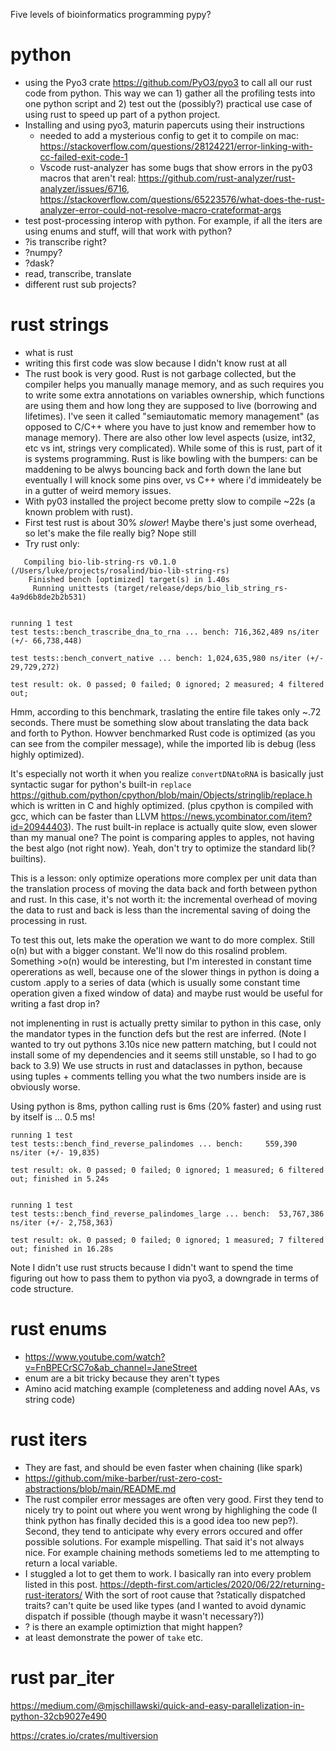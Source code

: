 Five levels of bioinformatics programming
pypy?

# python
- using the Pyo3 crate https://github.com/PyO3/pyo3 to call all our rust code from python. This way we can 1) gather all the profiling tests into one python script and 2) test out the (possibly?) practical use case of using rust to speed up part of a python project.
- Installing and using pyo3, maturin papercuts using their instructions
	- needed to add a mysterious config to get it to compile on mac: https://stackoverflow.com/questions/28124221/error-linking-with-cc-failed-exit-code-1
	- Vscode rust-analyzer has some bugs that show errors in the py03 macros that aren't real: https://github.com/rust-analyzer/rust-analyzer/issues/6716, https://stackoverflow.com/questions/65223576/what-does-the-rust-analyzer-error-could-not-resolve-macro-crateformat-args
- test post-processing interop with python. For example, if all the iters are using enums and stuff, will that work with python?
- ?is transcribe right?
- ?numpy?
- ?dask?
- read, transcribe, translate
- different rust sub projects?

# rust strings
- what is rust
- writing this first code was slow because I didn't know rust at all
- The rust book is very good. Rust is not garbage collected, but the compiler helps you manually manage memory, and as such requires you to write some extra annotations on variables ownership, which functions are using them and how long they are supposed to live (borrowing and lifetimes). I've seen it called "semiautomatic memory management" (as opposed to C/C++ where you have to just know and remember how to manage memory). There are also other low level aspects (usize, int32, etc vs int, strings very complicated). While some of this is rust, part of it is systems programming. Rust is like bowling with the bumpers: can be maddening to be alwys bouncing back and forth down the lane but eventually I will knock some pins over, vs C++ where i'd immideately be in a gutter of weird memory issues.
- With py03 installed the project become pretty slow to compile ~22s (a known problem with rust).
- First test rust is about 30% _slower_! Maybe there's just some overhead, so let's make the file really big? Nope still 
- Try rust only: 
```
   Compiling bio-lib-string-rs v0.1.0 (/Users/luke/projects/rosalind/bio-lib-string-rs)
    Finished bench [optimized] target(s) in 1.40s
     Running unittests (target/release/deps/bio_lib_string_rs-4a9d6b8de2b2b531)


running 1 test
test tests::bench_trascribe_dna_to_rna ... bench: 716,362,489 ns/iter (+/- 66,738,448)

test tests::bench_convert_native ... bench: 1,024,635,980 ns/iter (+/- 29,729,272)

test result: ok. 0 passed; 0 failed; 0 ignored; 2 measured; 4 filtered out;

```
Hmm, according to this benchmark, traslating the entire file takes only ~.72 seconds. There must be something slow about translating the data back and forth to Python. Howver benchmarked Rust code is optimized (as you can see from the compiler message), while the imported lib is debug (less highly optimized).

It's especially not worth it when you realize `convertDNAtoRNA` is basically just syntactic sugar for python's built-in `replace` https://github.com/python/cpython/blob/main/Objects/stringlib/replace.h which is written in C and highly optimized. (plus cpython is compiled with gcc, which can be faster than LLVM https://news.ycombinator.com/item?id=20944403). The rust built-in replace is actually quite slow, even slower than my manual one? The point is comparing apples to apples, not having the best algo (not right now). Yeah, don't try to optimize the standard lib(?builtins). 

This is a lesson: only optimize operations more complex per unit data than the translation process of moving the data back and forth between python and rust. In this case, it's not worth it: the incremental overhead of moving the data to rust and back is less than the incremental saving of doing the processing in rust. 

To test this out, lets make the operation we want to do more complex. Still o(n) but with a bigger constant. We'll now do this rosalind problem. Something >o(n) would be interesting, but I'm interested in constant time opererations as well, because one of the slower things in python is doing a custom .apply to a series of data (which is usually some constant time operation given a fixed window of data) and maybe rust would be useful for writing a fast drop in?

not implenenting in rust is actually pretty similar to python in this case, only the mandator types in the function defs but the rest are inferred. (Note I wanted to try out pythons 3.10s nice new pattern matching, but I could not install some of my dependencies and it seems still unstable, so I had to go back to 3.9) We use structs in rust and dataclasses in python, because using tuples + comments telling you what the two numbers inside are is obviously worse.


Using python is 8ms, python calling rust is 6ms (20% faster) and using rust by itself is ... 0.5 ms!

```
running 1 test
test tests::bench_find_reverse_palindomes ... bench:     559,390 ns/iter (+/- 19,835)

test result: ok. 0 passed; 0 failed; 0 ignored; 1 measured; 6 filtered out; finished in 5.24s


running 1 test
test tests::bench_find_reverse_palindomes_large ... bench:  53,767,386 ns/iter (+/- 2,758,363)

test result: ok. 0 passed; 0 failed; 0 ignored; 1 measured; 7 filtered out; finished in 16.28s
```

Note I didn't use rust structs because I didn't want to spend the time figuring out how to pass them to python via pyo3, a downgrade in terms of code structure.






# rust enums
- https://www.youtube.com/watch?v=FnBPECrSC7o&ab_channel=JaneStreet
- enum are a bit tricky because they aren't types
- Amino acid matching example (completeness and adding novel AAs, vs string code)

# rust iters
- They are fast, and should be even faster when chaining (like spark)
- https://github.com/mike-barber/rust-zero-cost-abstractions/blob/main/README.md
- The rust compiler error messages are often very good. First they tend to nicely try to point out where you went wrong by highlighing the code (I think python has finally decided this is a good idea too new pep?). Second, they tend to anticipate why every errors occured and offer possible solutions. For example mispelling. That said it's not always nice. For example chaining methods sometiems led to me attempting to return a local variable. 
- I stuggled a lot to get them to work. I basically ran into every problem listed in this post. https://depth-first.com/articles/2020/06/22/returning-rust-iterators/ With the sort of root cause that ?statically dispatched traits? can't quite be used like types (and I wanted to avoid dynamic dispatch if possible (though maybe it wasn't necessary?))
- ? is there an example optimiztion that might happen?
- at least demonstrate the power of `take` etc.

# rust par_iter
https://medium.com/@mjschillawski/quick-and-easy-parallelization-in-python-32cb9027e490


https://crates.io/crates/multiversion
